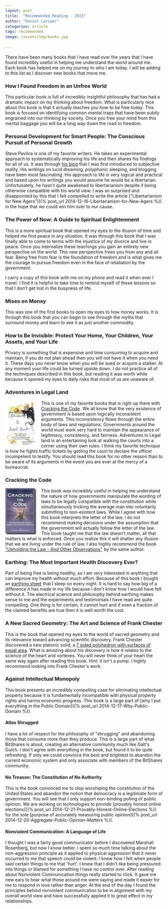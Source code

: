 ```yaml
---
layout: post
title:  "Recommended Reading - 2015"
author: "Daniel Larimer"
categories: article 
tags: recommended
image: /assets/img/books.jpg

---
```


There have been many books that I have read over the years that I have found incredibly useful in helping me understand the world around me.  Each book has helped me on my journey to who I am today.  I will be adding to this list as I discover new books that move me.  
### How I Found Freedom in an Unfree World 
  This particular book is full of incredibly insightful philosophy that has had a dramatic impact on my thinking about freedom.  What is particularly nice about this book is that it actually teaches you how to be free *today*.  This book is focused on identifying common mental traps that have been subtly engrained into our thinking by society.  Once you free your mind from this mental baggage you will be a long way down the road to freedom.  


### Personal Development for Smart People: The Conscious Pursuit of Personal Growth

Steve Pavlina is one of my favorite writers.  He takes an experimental approach to systematically improving his life and then shares his findings for all of us.   It was through [his blog](http://stevepavlina.com) that I was first introduced to subjective reality.  His writings on lucid dreaming, polyphonic sleeping, and blogging have been most fascinating.  His approach to life is very logical and practical and based upon his writings you would assume he would be a libertarian.  Unfortunately, he hasn't quite awakened to libertarianism despite it being otherwise compatible with his world view.  I was so surprised and disappointed by this that I felt compelled to write the article ["Libertarianism for New Agers"]({% post_url 2014-12-16-Libertarianism-for-New-Agers %}) in the hope that we could win him over to our cause.  


### The Power of Now: A Guide to Spiritual Enlightenment
This is a more spiritual book that opened my eyes to the illusion of time and helped me find peace in any situation.  It was through this book that I was finally able to come to terms with the injustice of my divorce and live in peace.  Once you internalize these teachings you gain an entirely new perspective on the world.  This new perspective frees you from any and all fear.  Being free from fear is the foundation of freedom and is what gives me the courage to pursue freedom even in the face of retaliation by the government.    

I carry a copy of this book with me on my phone and read it when ever I travel.  I find it is helpful to take time to remind myself of these lessons so that I don't get lost in the busyness of life.   

### Mises on Money

This was one of the first books to open my eyes to how money works.  It is through this book that you can begin to see through the myths that surround money and learn to see it as just another commodity. 

### How to Be Invisible: Protect Your Home, Your Children, Your Assets, and Your Life
Privacy is something that is expensive and time consuming to acquire and maintain, if you do not plan ahead then you will not have it when you need it.   These days you never know when you will be sued or acquire a stalker.  At any moment your life could be turned upside down.   I do not practice all of the techniques described in this book, but reading it was worth while because it opened my eyes to daily risks that most of us are unaware of.

### Adventures in Legal Land
<p>
<img width="100px" src="/assets/img/adventuresinlegalland.jpg" style="float:left; margin-right: 15px" />

This is one of my favorite books that is right up there with <a href="http://www.amazon.com/gp/product/0974393606/ref=as_li_tl?ie=UTF8&camp=1789&creative=9325&creativeASIN=0974393606&linkCode=as2&tag=bytesblog-20&linkId=5LNSJSLYJARKZV3F">Cracking the Code</a><img src="http://ir-na.amazon-adsystem.com/e/ir?t=bytesblog-20&l=as2&o=1&a=0974393606" width="1" height="1" border="0" alt="" style="border:none !important; margin:0px !important;" />.   We all know that the very existence of government is based upon logically inconsistent arguments.  This inconsistency flows through the entire body of laws and regulations.  Governments around the world must work very hard to maintain the appearance of legitimacy, consistency, and fairness.   Adventures in Legal land is an entertaining look at walking the courts into a corner using their own rules.  I think my favorite technique is how he fights traffic tickets by getting the court to declare the officer incompetent to testify.   You should read this book for no other reason than to be aware of its arguments in the event you are ever at the mercy of a bureaucrat. 
</p>

### Cracking the Code

<p>
<img width="100px" src="/assets/img/crackingthecode.jpg" style="float:left; margin-right: 15px" />

  This book was incredibly useful in helping me understand the nature of how governments manipulate the wording of laws to be legally compatible with the constitution while simultaneously tricking the average man into voluntarily submitting to non-existent laws.  While I agree with how this book interprets the letter of the law, I do not recommend making decisions under the assumption that the government will actually follow the letter of the law.   This book taught me that the law doesn't matter, all that matters is what is enforced.  Once you realize this it will shatter any illusion that we are living under the rule of law.   I also highly recommend the book <a href="http://www.amazon.com/gp/product/0974393614/ref=as_li_tl?ie=UTF8&camp=1789&creative=9325&creativeASIN=0974393614&linkCode=as2&tag=bytesblog-20&linkId=2ITJ6K6WRVZEGFMB">"Upholding the Law - And Other Observations"</a><img src="http://ir-na.amazon-adsystem.com/e/ir?t=bytesblog-20&l=as2&o=1&a=0974393614" width="1" height="1" border="0" alt="" style="border:none !important; margin:0px !important;" /> by the same author.  
</p>


### Earthing: The Most Important Health Discovery Ever?
Part of being free is being healthy, so I am very interested in anything that can improve my health without much effort.
Because of this book I bought an <a href="http://www.amazon.com/gp/product/B0071URSUW/ref=as_li_tl?ie=UTF8&camp=1789&creative=9325&creativeASIN=B0071URSUW&linkCode=as2&tag=bytesblog-20&linkId=NABBXTXRNOFBDPAK">earthing sheet</a><img src="http://ir-na.amazon-adsystem.com/e/ir?t=bytesblog-20&l=as2&o=1&a=B0071URSUW" width="1" height="1" border="0" alt="" style="border:none !important; margin:0px !important;" /> that I sleep on every night.  It is hard to say how big of a difference it has made in my life because I don't know how I would have felt without it.  The electrical science and philosophy behind earthing makes sense to me and the experiments and testimonials I have read are quite compelling.  One thing is for certain, it cannot hurt and if even a fraction of the claimed benefits are true then it is well worth the cost.  

### A New Sacred Geometry: The Art and Science of Frank Chester
This is the book that opened my eyes to the world of sacred geometry and its relevance toward advancing scientific discovery.  Frank Chester discovered a new platonic solid, a [7 sided polyhedron with surfaces of equal area](http://www.frankchester.com/wp-content/uploads/2009/08/Lilipoh-article.pdf).  What is amazing about his discovery is how it relates to the science of the heart and vortexes.   You will never think of your heart the same way again after reading this book.  Hint: it isn't a pump.   I highly recommend looking into Frank Chester's work.


### Against Intellectual Monopoly
This book presents an incredibly compelling case for eliminating intellectual property because it is fundamentally incompatible with physical property rights and harms economic progress.  This book is a large part of [why I put everything in the Public Domain]({% post_url 2014-12-17-Why-Public-Domain %}).

#### Atlas Shrugged
I have a lot of respect for the philosophy of "shrugging" and abandoning those that consume more than they produce.  This is a large part of what BitShares is about, creating an alternative community much like Galt's Gulch.  I don't agree with everything in the book, but found it to be quite refreshing.   If only we could convince the best and brightest to abandon the current economic system and only associate with members of the BitShares community.  

#### No Treason: The Constitution of No Authority
This is the book convinced me to stop worshiping the constitution of the United States and abandon the notion that democracy is a legitimate form of government.  You will see that I only support non-binding polling of public opinion.  We are working on technologies to provide [provably honest online elections]({% post_url 2014-12-21-Provably-Honest-Online-Elections %}) for the sole [purpose of accurately measuring public opinion]({% post_url 2014-12-20-Aggregate-Public-Opinion-Matters %}).

#### Nonviolent Communication: A Language of Life

I thought I was a fairly good communicator before I discovered Marshall Rosenberg, but now I know better.  I spent so much time talking about the non-aggression principle as it applied to physical aggression that it never occurred to me that speech could be violent.  I knew how I felt when people said certain things to me that 'hurt'.  I knew that I didn't like being pressured into things or blamed for something I have no control over.  After reading about Nonviolent Communication things really started to click.  It gave me new ears to hear what those around me were saying and made it easier for me to respond in love rather than anger.  At the end of the day I found the principles behind nonviolent communication to be in alignment with my overall world view and have successfully applied it to great effect in my relationships.  





